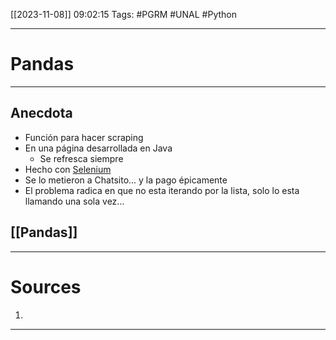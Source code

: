 [[2023-11-08]]
09:02:15
Tags: #PGRM #UNAL #Python 
___
# Pandas
___
## Anecdota
* Función para hacer scraping
* En una página desarrollada en Java
	* Se refresca siempre
* Hecho con [Selenium](https://www.selenium.dev/)
* Se lo metieron a Chatsito... y la pago épicamente
* El problema radica en que no esta iterando por la lista, solo lo esta llamando una sola vez...
## [[Pandas]]
___
# Sources
1. 
___